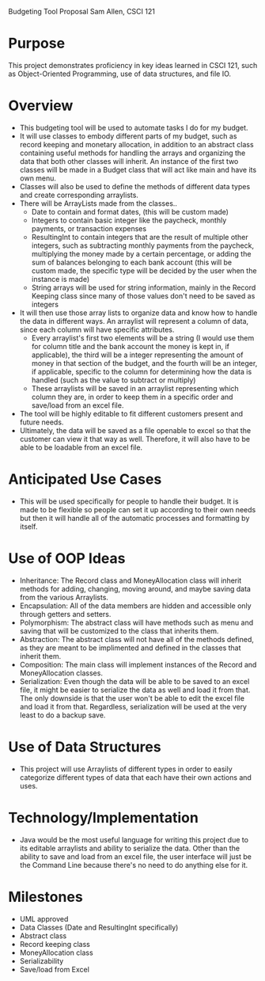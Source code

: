 Budgeting Tool Proposal
Sam Allen, CSCI 121

# Purpose
This project demonstrates proficiency in key ideas learned in CSCI 121, such as Object-Oriented Programming, use of data structures, and file IO. 

# Overview
- This budgeting tool will be used to automate tasks I do for my budget. 
- It will use classes to embody different parts of my budget, such as record keeping and monetary allocation, in addition to an abstract class containing useful methods for handling the arrays and organizing the data that both other classes will inherit. An instance of the first two classes will be made in a Budget class that will act like main and have its own menu. 
- Classes will also be used to define the methods of different data types and create corresponding arraylists. 
- There will be ArrayLists made from the classes..
  - Date to contain and format dates, (this will be custom made)
  - Integers to contain basic integer like the paycheck, monthly payments, or transaction expenses
  - ResultingInt to contain integers that are the result of multiple other integers, such as subtracting monthly payments from the paycheck, multiplying the money made by a certain percentage, or adding the sum of balances belonging to each bank account (this will be custom made, the specific type will be decided by the user when the instance is made)
  - String arrays will be used for string information, mainly in the Record Keeping class since many of those values don't need to be saved as integers
- It will then use those array lists to organize data and know how to handle the data in different ways. An arraylist will represent a column of data, since each column will have specific attributes. 
  - Every arraylist's first two elements will be a string (I would use them for column title and the bank account the money is kept in, if applicable), the third will be a integer representing the amount of money in that section of the budget, and the fourth will be an integer, if applicable, specific to the column for determining how the data is handled (such as the value to subtract or multiply)
  - These arraylists will be saved in an arraylist representing which column they are, in order to keep them in a specific order and save/load from an excel file. 
- The tool will be highly editable to fit different customers present and future needs. 
- Ultimately, the data will be saved as a file openable to excel so that the customer can view it that way as well. Therefore, it will also have to be able to be loadable from an excel file. 

# Anticipated Use Cases
- This will be used specifically for people to handle their budget. It is made to be flexible so people can set it up according to their own needs but then it will handle all of the automatic processes and formatting by itself. 

# Use of OOP Ideas
- Inheritance: The Record class and MoneyAllocation class will inherit methods for adding, changing, moving around, and maybe saving data from the various Arraylists. 
- Encapsulation: All of the data members are hidden and accessible only through getters and setters. 
- Polymorphism: The abstract class will have methods such as menu and saving that will be customized to the class that inherits them. 
- Abstraction: The abstract class will not have all of the methods defined, as they are meant to be implimented and defined in the classes that inherit them. 
- Composition: The main class will implement instances of the Record and MoneyAllocation classes. 
- Serialization: Even though the data will be able to be saved to an excel file, it might be easier to serialize the data as well and load it from that. The only downside is that the user won't be able to edit the excel file and load it from that. Regardless, serialization will be used at the very least to do a backup save. 

# Use of Data Structures
- This project will use Arraylists of different types in order to easily categorize different types of data that each have their own actions and uses. 

# Technology/Implementation
- Java would be the most useful language for writing this project due to its editable arraylists and ability to serialize the data. Other than the ability to save and load from an excel file, the user interface will just be the Command Line because there's no need to do anything else for it. 

# Milestones
- UML approved
- Data Classes (Date and ResultingInt specifically)
- Abstract class
- Record keeping class
- MoneyAllocation class
- Serializability
- Save/load from Excel